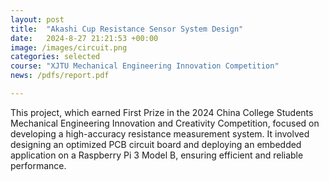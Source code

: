 ```yaml
---
layout: post
title:  "Akashi Cup Resistance Sensor System Design"
date:   2024-8-27 21:21:53 +00:00
image: /images/circuit.png
categories: selected
course: "XJTU Mechanical Engineering Innovation Competition"
news: /pdfs/report.pdf

---
```

This project, which earned First Prize in the 2024 China College Students Mechanical Engineering Innovation and Creativity Competition, focused on developing a high-accuracy resistance measurement system. It involved designing an optimized PCB circuit board and deploying an embedded application on a Raspberry Pi 3 Model B, ensuring efficient and reliable performance.
